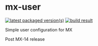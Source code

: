 mx-user
=======

[![latest packaged version(s)](https://repology.org/badge/latest-versions/mx-user.svg)](https://repology.org/project/mx-user/versions)
[![build result](https://build.opensuse.org/projects/home:mx-packaging/packages/mx-user/badge.svg?type=default)](https://software.opensuse.org//download.html?project=home%3Amx-packaging&package=mx-user)


Simple user configuration for MX

Post MX-14 release
